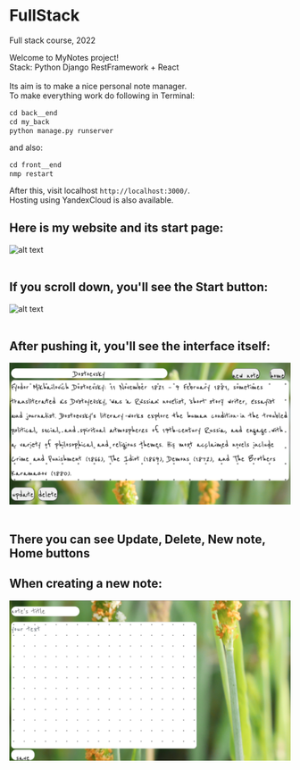 # FullStack
Full stack course, 2022

Welcome to MyNotes project! <br/> 
Stack: Python Django RestFramework + React <br/> <br/>
Its aim is to make a nice personal note manager. <br/>
To make everything work do following in Terminal:
```
cd back__end
cd my_back
python manage.py runserver

```
and also:
 ```
cd front__end
nmp restart

```
After this, visit localhost ```http://localhost:3000/```. <br/>
Hosting using YandexCloud is also available. <br/>
## Here is my website and its start page:
![alt text](https://github.com/AnnaRemi/FullStack/blob/main/start_page.png) <br/><br/>
## If you scroll down, you'll see the Start button:
![alt text](https://github.com/AnnaRemi/FullStack/blob/main/start_page_scroll_button.png) <br/><br/>
## After pushing it, you'll see the interface itself:
![alt text](https://github.com/AnnaRemi/FullStack/blob/main/notes.png) <br/><br/>
## There you can see Update, Delete, New note, Home buttons <br/>
## When creating a new note:
![alt text](https://github.com/AnnaRemi/FullStack/blob/main/creating%20new%20notes.png)
